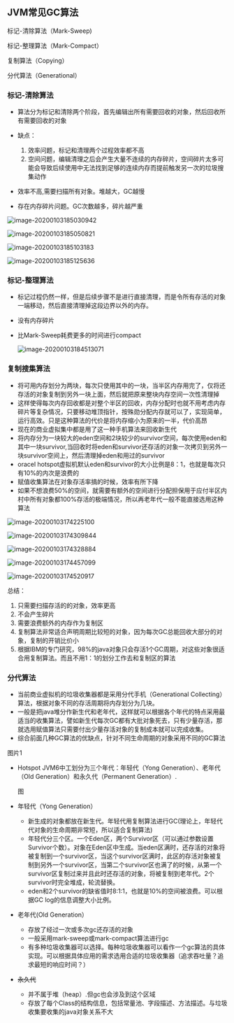 ## JVM常见GC算法

标记-清除算法（Mark-Sweep)  

标记-整理算法（Mark-Compact）  

复制算法（Copying）  

分代算法（Generational）  

### 标记-清除算法

- 算法分为标记和清除两个阶段，首先编辑出所有需要回收的对象，然后回收所有需要回收的对象
- 缺点：
  1. 效率问题，标记和清理两个过程效率都不高
  2. 空间问题，编辑清理之后会产生大量不连续的内存碎片，空间碎片太多可能会导致后续使用中无法找到足够的连续内存而提前触发另一次的垃圾搜集动作

- 效率不高,需要扫描所有对象。堆越大，GC越慢
- 存在内存碎片问题。GC次数越多，碎片越严重

![image-20200103185030942](image/image-20200103185030942.png)

![image-20200103185050821](image/image-20200103185050821.png)

![image-20200103185103183](image/image-20200103185103183.png)

![image-20200103185125636](image/image-20200103185125636.png)

### 标记-整理算法

- 标记过程仍然一样，但是后续步骤不是进行直接清理，而是令所有存活的对象一端移动，然后直接清理掉这段边界以外的内存。

- 没有内存碎片

- 比Mark-Sweep耗费更多的时间进行compact

  ![image-20200103184513071](image/image-20200103184513071.png)

### 复制搜集算法

- 将可用内存划分为两块，每次只使用其中的一块，当半区内存用完了，仅将还存活的对象复制到另外一块上面，然后就把原来整块内存空间一次性清理掉
- 这样使得每次内存回收都是对整个半区的回收，内存分配时也就不用考虑内存碎片等复杂情况，只要移动堆顶指针，按殊勋分配内存就可以了，实现简单，运行高效。只是这种算法的代价是将内存缩小为原来的一半，代价高昂
- 现在的商业虚拟集中都是用了这一种手机算法来回收新生代
- 将内存分为一块较大的eden空间和2块较少的survivor空间，每次使用eden和其中一块survivor,当回收时将eden和survivor还存活的对象一次拷贝到另外一块survivor空间上，然后清理掉eden和用过的survivor
- oracel hotspot虚拟机默认eden和survivor的大小比例是8：1，也就是每次只有10%的内次是浪费的
- 赋值收集算法在对象存活率搞的时候，效率有所下降
- 如果不想浪费50%的空间，就需要有额外的空间进行分配担保用于应付半区内村中所有对象都100%存活的极端情况，所以再老年代一般不能直接选用这种算法

![image-20200103174225100](image/image-20200103174225100.png)

![image-20200103174309844](image/image-20200103174309844.png)

![image-20200103174328884](image/image-20200103174328884.png)

![image-20200103174457099](image/image-20200103174457099.png)

![image-20200103174520917](image/image-20200103174520917.png)

总结：

1. 只需要扫描存活的的对象，效率更高
2. 不会产生碎片
3. 需要浪费额外的内存作为复制区
4. 复制算法非常适合声明周期比较短的对象，因为每次GC总能回收大部分的对象，复制的开销比价小
5. 根据IBM的专门研究，98%的java对象只会存活1个GC周期，对这些对象很适合用复制算法。而且不用1：1的划分工作去和复制区的算法

### 分代算法

- 当前商业虚拟机的垃圾收集器都是采用分代手机（Generational Collecting）算法，根据对象不同的存活周期将内存划分为几块。
- 一般是把java堆分作新生代和老年代，这样就可以根据各个年代的特点采用最适当的收集算法，譬如新生代每次GC都有大批对象死去，只有少量存活，那就选用赋值算法只需要付出少量存活对象的复制成本就可以完成收集。
- 综合前面几种GC算法的优缺点，针对不同生命周期的对象采用不同的GC算法

图片1

- Hotspot  JVM6中工划分为三个年代：年轻代（Yong Generation）、老年代（Old Generation）和永久代（Permanent Generation）.

  图

- 年轻代（Yong Generation）

  - 新生成的对象都放在新生代。年轻代用复制算法进行GC(理论上，年轻代代对象的生命周期非常短，所以适合复制算法)
  - 年轻代分三个区。一个Eden区，两个Survivor区（可以通过参数设置Survivor个数）。对象在Eden区中生成。当eden区满时，还存活的对象将被复制到一个survivor区，当这个survivor区满时，此区的存活对象被复制到另外一个survivor区，当第二个survivor区也满了的时候，从第一个survivor区复制过来并且此时还存活的对象，将被复制到老年代。2个survivor时完全堆成，轮流替换。
  - eden和2个survivor的缺省值时8:1:1，也就是10%的空间被浪费。可以根据GC log的信息调整大小比例。

- 老年代(Old Generation）
  - 存放了经过一次或多次gc还存活的对象
  - 一般采用mark-sweep或mark-compact算法进行gc
  - 有多种垃圾收集器可以选择。每种垃圾收集器可以看作一个gc算法的具体实现。可以根据具体应用的需求选用合适的垃圾收集器（追求吞吐量？追求最短的响应时间？）

- ~~永久代~~
  - 并不属于堆（heap）.但gc也会涉及到这个区域
  - 存放了每个Class的结构信息，包括常量池、字段描述、方法描述。与垃圾收集要收集的java对象关系不大

